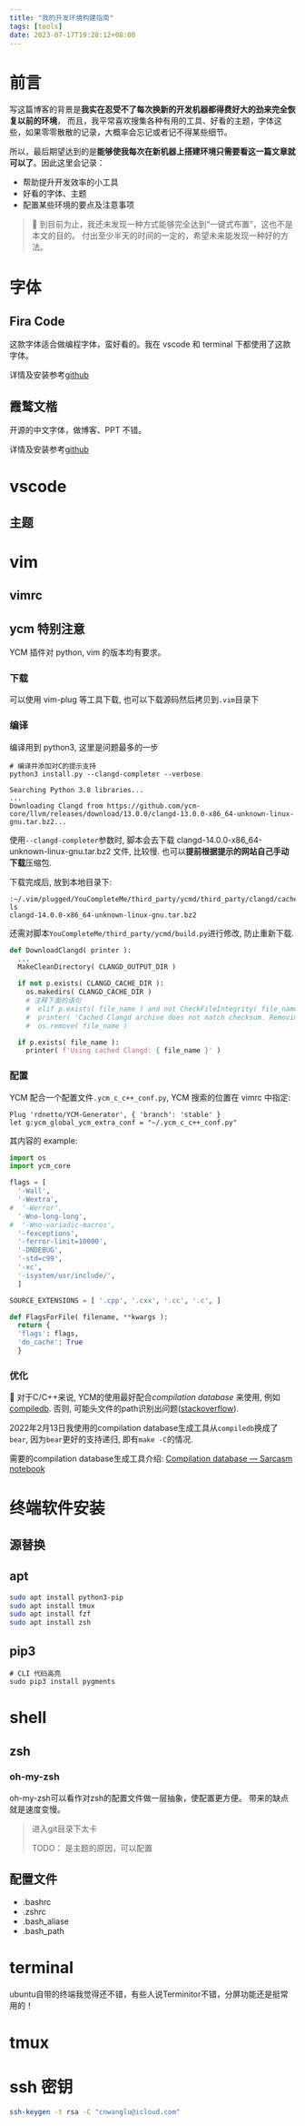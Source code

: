 ```yaml
---
title: "我的开发环境构建指南"
tags: [tools]
date: 2023-07-17T19:28:12+08:00
---
```


# 前言

写这篇博客的背景是**我实在忍受不了每次换新的开发机器都得费好大的劲来完全恢复以前的环境**， 而且，我平常喜欢搜集各种有用的工具、好看的主题，字体这些，如果零零散散的记录，大概率会忘记或者记不得某些细节。

所以，最后期望达到的是**能够使我每次在新机器上搭建环境只需要看这一篇文章就可以了**。因此这里会记录：

- 帮助提升开发效率的小工具
- 好看的字体、主题
- 配置某些环境的要点及注意事项

> 🥀 到目前为止，我还未发现一种方式能够完全达到“一键式布置”，这也不是本文的目的。
> 付出至少半天的时间的一定的，希望未来能发现一种好的方法。

# 字体

## Fira Code

这款字体适合做编程字体，蛮好看的。我在 vscode 和 terminal 下都使用了这款字体。

详情及安装参考[github](https://github.com/tonsky/FiraCode)

## 霞鹜文楷

开源的中文字体，做博客、PPT 不错。

详情及安装参考[github](https://github.com/lxgw/LxgwWenKai)

# vscode

## 主题

# vim

## vimrc

## ycm 特别注意

YCM 插件对 python, vim 的版本均有要求。

### 下载

可以使用 vim-plug 等工具下载, 也可以下载源码然后拷贝到`.vim`目录下

### 编译

编译用到 python3, 这里是问题最多的一步

```shell
# 编译并添加对C的提示支持
python3 install.py --clangd-completer --verbose

Searching Python 3.8 libraries...
...
Downloading Clangd from https://github.com/ycm-core/llvm/releases/download/13.0.0/clangd-13.0.0-x86_64-unknown-linux-gnu.tar.bz2...

```

使用`--clangd-completer`参数时, 脚本会去下载 clangd-14.0.0-x86_64-unknown-linux-gnu.tar.bz2 文件, 比较慢. 也可以**提前根据提示的网站自己手动下载**压缩包.

下载完成后, 放到本地目录下:

```shell
:~/.vim/plugged/YouCompleteMe/third_party/ycmd/third_party/clangd/cache$ ls
clangd-14.0.0-x86_64-unknown-linux-gnu.tar.bz2
```

还需对脚本`YouCompleteMe/third_party/ycmd/build.py`进行修改, 防止重新下载.

```python
def DownloadClangd( printer ):
  ...
  MakeCleanDirectory( CLANGD_OUTPUT_DIR )

  if not p.exists( CLANGD_CACHE_DIR ):
    os.makedirs( CLANGD_CACHE_DIR )
    # 注释下面的语句
    #  elif p.exists( file_name ) and not CheckFileIntegrity( file_name, check_sum ):
    #  printer( 'Cached Clangd archive does not match checksum. Removing...' )
    #  os.remove( file_name )

  if p.exists( file_name ):
    printer( f'Using cached Clangd: { file_name }' )
```

### 配置

YCM 配合一个配置文件`.ycm_c_c++_conf.py`, YCM 搜索的位置在 vimrc 中指定:

```vimrc
Plug 'rdnetto/YCM-Generator', { 'branch': 'stable' }
let g:ycm_global_ycm_extra_conf = "~/.ycm_c_c++_conf.py"
```

其内容的 example:

```py
import os
import ycm_core

flags = [
  '-Wall',
  '-Wextra',
#  '-Werror',
  '-Wno-long-long',
#  '-Wno-variadic-macros',
  '-fexceptions',
  '-ferror-limit=10000',
  '-DNDEBUG',
  '-std=c99',
  '-xc',
  '-isystem/usr/include/',
  ]

SOURCE_EXTENSIONS = [ '.cpp', '.cxx', '.cc', '.c', ]

def FlagsForFile( filename, **kwargs ):
  return {
  'flags': flags,
  'do_cache': True
  }
```

### 优化
:small_red_triangle_down: 对于C/C++来说, YCM的使用最好配合*compilation database* 来使用, 例如[compiledb](https://github.com/nickdiego/compiledb). 否则, 可能头文件的path识别出问题([stackoverflow](https://stackoverflow.com/questions/64277317/youcompleteme-not-work-properly-for-c-headers.)).

2022年2月13日我使用的compilation database生成工具从`compiledb`换成了`bear`, 因为`bear`更好的支持递归, 即有`make -C`的情况. 

需要的compilation database生成工具介绍: [Compilation database — Sarcasm notebook](https://sarcasm.github.io/notes/dev/compilation-database.html)


# 终端软件安装
## 源替换
## apt
```sh
sudo apt install python3-pip
sudo apt install tmux
sudo apt install fzf
sudo apt install zsh
```
## pip3
```shell
# CLI 代码高亮
sudo pip3 install pygments
```

# shell

## zsh
### oh-my-zsh
oh-my-zsh可以看作对zsh的配置文件做一层抽象，使配置更方便。
带来的缺点就是速度变慢。

> 进入git目录下太卡
>
> TODO： 是主题的原因，可以配置

## 配置文件

- .bashrc
- .zshrc
- .bash_aliase
- .bash_path



# terminal
ubuntu自带的终端我觉得还不错，有些人说Terminitor不错，分屏功能还是挺常用的！




# tmux


# ssh 密钥
```sh
ssh-keygen -t rsa -C "cnwanglu@icloud.com"
```

